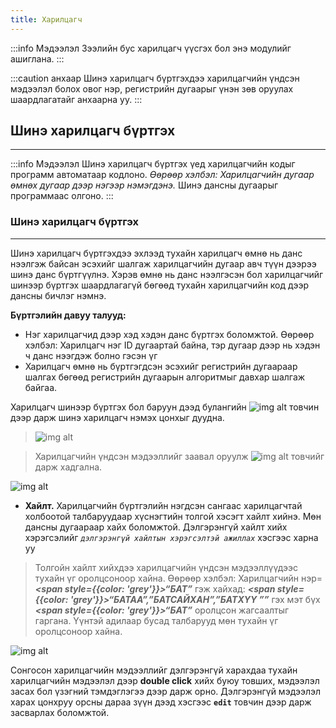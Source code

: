 ```yaml
---
title: Харилцагч
---
```

:::info Мэдээлэл
 Зээлийн бус харилцагч үүсгэх бол энэ модулийг ашиглана. 
:::

:::caution анхаар
Шинэ харилцагч бүртгэхдээ харилцагчийн үндсэн мэдээлэл болох овог нэр, регистрийн дугаарыг үнэн зөв оруулах шаардлагатайг анхаарна уу.
:::

## Шинэ харилцагч бүртгэх
___
:::info Мэдээлэл
Шинэ харилцагч бүртгэх үед харилцагчийн кодыг программ автоматаар кодлоно. _Өөрөөр хэлбэл: Харилцагчийн дугаар өмнөх дугаар дээр нэгээр нэмэгдэнэ._ Шинэ дансны дугаарыг программаас олгоно.
::: 
### Шинэ харилцагч бүртгэх
___
Шинэ харилцагч бүртгэхдээ эхлээд тухайн харилцагч өмнө нь данс нээлгэж байсан эсэхийг шалгаж харилцагчийн дугаар авч түүн дээрээ шинэ данс бүртгүүлнэ. Хэрэв өмнө нь данс нээлгэсэн бол харилцагчийг шинээр бүртгэх шаардлагагүй бөгөөд тухайн харилцагчийн код дээр дансны бичлэг нэмнэ.
>
**Бүртгэлийн давуу талууд:**
- Нэг харилцагчид дээр хэд хэдэн данс бүртгэх боломжтой. Өөрөөр хэлбэл: Харилцагч нэг ID дугаартай байна, тэр дугаар дээр нь хэдэн ч данс нээгдэж болно гэсэн үг
- Харилцагч өмнө нь бүртгэгдсэн эсэхийг регистрийн дугаараар шалгах бөгөөд регистрийн дугаарын алгоритмыг давхар шалгаж байгаа.

Харилцагч шинээр бүртгэх бол баруун дээд булангийн ![img alt](/img/plus.svg) товчин дээр дарж шинэ харилцагч нэмэх цонхыг дуудна.
> ![img alt](/img/img1.png)
 
> Харилцагчийн үндсэн мэдээллийг заавал оруулж ![img alt](/img/save.svg) товчийг дарж хадгална. 
>
![img alt](/img/img2.png) 

 
- **Хайлт.** Харилцагчийн бүртгэлийн нэгдсэн сангаас харилцагчтай холбоотой талбаруудаар хүснэгтийн толгой хэсэгт хайлт хийнэ. Мөн дансны дугаараар хайх боломжтой. Дэлгэрэнгүй хайлт хийх хэрэгсэлийг _`дэлгэрэнгүй хайлтын хэрэгсэлтэй ажиллах`_ хэсгээс харна уу 
 
> Толгойн хайлт хийхдээ харилцагчийн үндсэн мэдээллүүдээс тухайн үг оролцсоноор хайна. Өөрөөр хэлбэл: Харилцагчийн нэр= ***<span style={{color: 'grey'}}>“БАТ”</span>*** гэж хайхад: ***<span style={{color: 'grey'}}>“БАТАА”,”БАТСАЙХАН”,”БАТХҮҮ ””</span>*** гэх мэт бүх ***<span style={{color: 'grey'}}>“БАТ”</span>*** оролцсон жагсаалтыг гаргана. Үүнтэй адилаар бусад талбарууд мөн тухайн үг оролцсоноор хайна.
>
![img alt](/img/img3.png) 

Сонгосон харилцагчийн мэдээллийг дэлгэрэнгүй харахдаа тухайн харилцагчийн мэдээлэл дээр **double click** хийх буюу товших, мэдээлэл засах бол үзэгний тэмдэглэгээ дээр дарж орно. Дэлгэрэнгүй мэдээлэл харах цонхруу орсны дараа зүүн дээд хэсгээс **`edit`** товчин дээр дарж засварлах боломжтой. 








